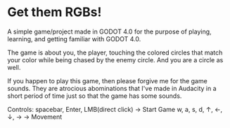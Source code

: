 # Get them RGBs!
A simple game/project made in GODOT 4.0 for the purpose of playing, learning, and getting familiar with GODOT 4.0.

The game is about you, the player, touching the colored circles that match your color while being chased by the enemy circle.
And you are a circle as well.

If you happen to play this game, then please forgive me for the game sounds.
They are atrocious abominations that I've made in Audacity in a short period of time just so that the game has some sounds.

Controls:
  spacebar, Enter, LMB(direct click) -> Start Game
  w, a, s, d, ↑, ←, ↓, → -> Movement
